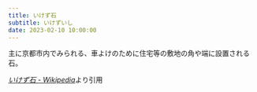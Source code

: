 ```yaml
---
title: いけず石
subtitle: いけずいし
date: 2023-02-10 10:00:00
---
```


主に京都市内でみられる、車よけのために住宅等の敷地の角や端に設置される石。

<cite>[いけず石 - Wikipedia](https://ja.wikipedia.org/wiki/%E3%81%84%E3%81%91%E3%81%9A%E7%9F%B3)</cite>より引用